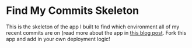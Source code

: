 # Find My Commits Skeleton

This is the skeleton of the app I built to find which environment all of my recent commits are on (read more about the app in [this blog post](https://www.transposit.com/blog/2019.09.06-find-my-commits/). Fork this app and add in your own deployment logic! 
